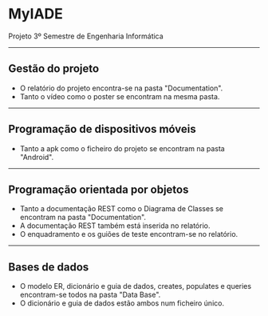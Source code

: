 # MyIADE
Projeto 3º Semestre de Engenharia Informática

* * *

## Gestão do projeto

- O relatório do projeto encontra-se na pasta "Documentation".
- Tanto o vídeo como o poster se encontram na mesma pasta.

* * *

## Programação de dispositivos móveis

- Tanto a apk como o ficheiro do projeto se encontram na pasta "Android".

* * *

## Programação orientada por objetos

- Tanto a documentação REST como o Diagrama de Classes se encontram na pasta "Documentation".
- A documentação REST também está inserida no relatório.
- O enquadramento e os guiões de teste encontram-se no relatório.

* * *

## Bases de dados

- O modelo ER, dicionário e guia de dados, creates, populates e queries encontram-se todos na pasta "Data Base".
- O dicionário e guia de dados estão ambos num ficheiro único.

